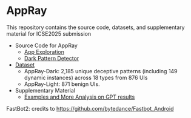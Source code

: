 # AppRay

This repository contains the source code, datasets, and supplementary material for ICSE2025 submission

- Source Code for AppRay
  - [App Exploration](./Code/app_exploration/)
  - [Dark Pattern Detector](./Code/dark_pattern_detector/)
- [Dataset](https://zenodo.org/records/13268006)
  - AppRay-Dark: 2,185 unique deceptive patterns (including 149 dynamic instances) across 18 types from 876 UIs
  - AppRay-Light: 871 benign UIs.
- Supplementary Material
  - [Examples and More Analysis on GPT results](./Supplementary%20Material/LLM-based%20navgator%20examples/)
  

FastBot2: credits to https://github.com/bytedance/Fastbot_Android

